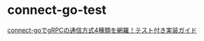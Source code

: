 # connect-go-test

[connect-goでgRPCの通信方式4種類を網羅！テスト付き実装ガイド](https://zenn.dev/hirochon/articles/4e977f209720ea)
